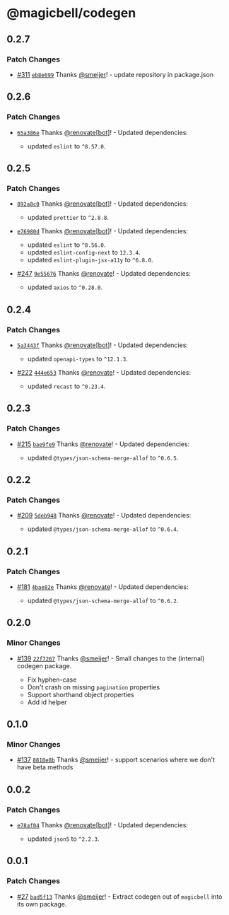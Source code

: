 # @magicbell/codegen

## 0.2.7

### Patch Changes

- [#311](https://github.com/magicbell/magicbell-js/pull/311) [`eb8e699`](https://github.com/magicbell/magicbell-js/commit/eb8e699d5c9402924368d39fa917978fac24637c) Thanks [@smeijer](https://github.com/smeijer)! - update repository in package.json

## 0.2.6

### Patch Changes

- [`65a386e`](https://github.com/magicbell/magicbell-js/commit/65a386e5459e0e66b080d27950f1e7ecb4f3c97d) Thanks [@renovate[bot]](https://github.com/renovate%5Bbot%5D)! - Updated dependencies:

  - updated `eslint` to `^8.57.0`.

## 0.2.5

### Patch Changes

- [`892a8c0`](https://github.com/magicbell/magicbell-js/commit/892a8c09607cf84fa62ed6ee89d228e9a259ee6f) Thanks [@renovate[bot]](https://github.com/renovate%5Bbot%5D)! - Updated dependencies:

  - updated `prettier` to `^2.8.8`.

- [`e76980d`](https://github.com/magicbell/magicbell-js/commit/e76980db29934f3983f3143cf55cab01befbce8e) Thanks [@renovate[bot]](https://github.com/renovate%5Bbot%5D)! - Updated dependencies:

  - updated `eslint` to `^8.56.0`.
  - updated `eslint-config-next` to `12.3.4`.
  - updated `eslint-plugin-jsx-a11y` to `^6.8.0`.

- [#247](https://github.com/magicbell/magicbell-js/pull/247) [`9e55676`](https://github.com/magicbell/magicbell-js/commit/9e55676f6c252728e941c224f4dd3a486bb646cc) Thanks [@renovate](https://github.com/apps/renovate)! - Updated dependencies:

  - updated `axios` to `^0.28.0`.

## 0.2.4

### Patch Changes

- [`5a3443f`](https://github.com/magicbell/magicbell-js/commit/5a3443f814323352b35eab36d87dbf9e3aa1cba0) Thanks [@renovate[bot]](https://github.com/renovate%5Bbot%5D)! - Updated dependencies:

  - updated `openapi-types` to `^12.1.3`.

- [#222](https://github.com/magicbell/magicbell-js/pull/222) [`444e653`](https://github.com/magicbell/magicbell-js/commit/444e653a435255d5ffcd10257f595cf496e3d1c8) Thanks [@renovate](https://github.com/apps/renovate)! - Updated dependencies:

  - updated `recast` to `^0.23.4`.

## 0.2.3

### Patch Changes

- [#215](https://github.com/magicbell/magicbell-js/pull/215) [`bae9fe9`](https://github.com/magicbell/magicbell-js/commit/bae9fe9d9a4c1ff7f49f9d9cee137824ac089abb) Thanks [@renovate](https://github.com/apps/renovate)! - Updated dependencies:

  - updated `@types/json-schema-merge-allof` to `^0.6.5`.

## 0.2.2

### Patch Changes

- [#209](https://github.com/magicbell/magicbell-js/pull/209) [`5deb948`](https://github.com/magicbell/magicbell-js/commit/5deb94806d5e76f5e387cf6c77c1042770259c2a) Thanks [@renovate](https://github.com/apps/renovate)! - Updated dependencies:

  - updated `@types/json-schema-merge-allof` to `^0.6.4`.

## 0.2.1

### Patch Changes

- [#181](https://github.com/magicbell/magicbell-js/pull/181) [`4bae82e`](https://github.com/magicbell/magicbell-js/commit/4bae82e676f88b049243017b9e470cfbeddfb6ad) Thanks [@renovate](https://github.com/apps/renovate)! - Updated dependencies:

  - updated `@types/json-schema-merge-allof` to `^0.6.2`.

## 0.2.0

### Minor Changes

- [#139](https://github.com/magicbell/magicbell-js/pull/139) [`22f7267`](https://github.com/magicbell/magicbell-js/commit/22f72679b65405e79a5a4a80d112678c3080ddc5) Thanks [@smeijer](https://github.com/smeijer)! - Small changes to the (internal) codegen package.

  - Fix hyphen-case
  - Don't crash on missing `pagination` properties
  - Support shorthand object properties
  - Add id helper

## 0.1.0

### Minor Changes

- [#137](https://github.com/magicbell/magicbell-js/pull/137) [`8818e8b`](https://github.com/magicbell/magicbell-js/commit/8818e8bcefa06081d9a082387f6f18cbc2500dd6) Thanks [@smeijer](https://github.com/smeijer)! - support scenarios where we don't have beta methods

## 0.0.2

### Patch Changes

- [`e78af04`](https://github.com/magicbell/magicbell-js/commit/e78af04eb97aebffe8fa41e088890364cb5367ad) Thanks [@renovate[bot]](https://github.com/renovate%5Bbot%5D)! - Updated dependencies:

  - updated `json5` to `^2.2.3`.

## 0.0.1

### Patch Changes

- [#27](https://github.com/magicbell/magicbell-js/pull/27) [`bad5f13`](https://github.com/magicbell/magicbell-js/commit/bad5f13e9f61c4f4be08d48d84755d87bb0551e5) Thanks [@smeijer](https://github.com/smeijer)! - Extract codegen out of `magicbell` into its own package.
